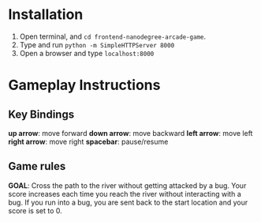 # Installation
1. Open terminal, and `cd frontend-nanodegree-arcade-game`.
2. Type and run `python -m SimpleHTTPServer 8000`
3. Open a browser and type `localhost:8000`

# Gameplay Instructions

## Key Bindings
**up arrow**: move forward
**down arrow**: move backward 
**left arrow**: move left
**right arrow**: move right
**spacebar**: pause/resume

## Game rules
**GOAL**: Cross the path to the river without getting attacked by a bug. 
Your score increases each time you reach the river without interacting with a bug. 
If you run into a bug, you are sent back to the start location and your score is set to 0.
